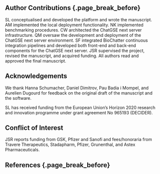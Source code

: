 ## Author Contributions {.page_break_before}

SL conceptualised and developed the platform and wrote the manuscript.
AM implemented the local deployment functionality.
NK implemented benchmarking procedures.
CW architected the ChatGSE next server infrastructure.
QM oversaw the development and deployment of the ChatGSE next server environment.
SF integrated BioChatter continuous integration pipelines and developed both front-end and back-end components for the ChatGSE next server.
JSR supervised the project, revised the manuscript, and acquired funding.
All authors read and approved the final manuscript.

## Acknowledgements

We thank Hanna Schumacher, Daniel Dimitrov, Pau Badia i Mompel, and Aurelien Dugourd for feedback on the original draft of the manuscript and the software.

SL has received funding from the European Union’s Horizon 2020 research and innovation programme under grant agreement No 965193 (DECIDER).

## Conflict of Interest

JSR reports funding from GSK, Pfizer and Sanofi and fees/honoraria from Travere Therapeutics, Stadapharm, Pfizer, Grunenthal, and Astex Pharmaceuticals.

## References {.page_break_before}

<!-- Explicitly insert bibliography here -->
<div id="refs"></div>

